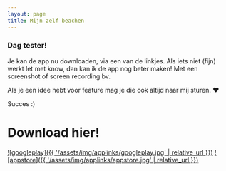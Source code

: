 ```yaml
---
layout: page
title: Mijn zelf beachen
---
```


### Dag tester!

Je kan de app nu downloaden, via een van de linkjes. Als iets niet (fijn) werkt let met know, dan kan ik de app nog beter maken! Met een screenshot of screen recording bv.

Als je een idee hebt voor feature mag je die ook altijd naar mij sturen. ❤️

Succes :)

# Download hier!

[![googleplay]({{ '/assets/img/applinks/googleplay.jpg' | relative_url }})](https://play.google.com/store/apps/details?id=com.companyname.mijnzelfbeachen.blazormobile)
[![appstore]({{ '/assets/img/applinks/appstore.jpg' | relative_url }})](https://testflight.apple.com/join/NQXNmbUJ)



